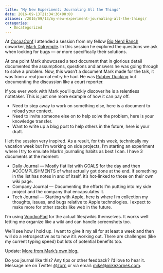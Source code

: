 ```yaml
---
title: "My New Experiment: Journaling All the Things"
date: 2016-09-13T21:34:36+00:00
aliases: /2016/09/13/my-new-experiment-journaling-all-the-things/
categories:
  - Uncategorized
---
```


At [CocoaConf][1] I attended a session from my fellow [Big Nerd Ranch][2] coworker, [Mark Dalrymple][3]. In this session he explored the questions we ask when looking for bugs &#8212; or more specifically their solutions.

At one point Mark showcased a text document that in glorious detail documented the assumptions, questions and answers he was going through to solve a problem. Now, this wasn&#8217;t a document Mark made for the talk, it was from a real journal entry he had. He was [Rubber Ducking][4] but documenting the discussion like a court reporter.

If you ever work with Mark you&#8217;ll quickly discover he is a relentless notetaker. This is just one more example of how it can pay off.

- Need to step away to work on something else, here is a document to reload your context.
- Need to invite someone else on to help solve the problem, here is your knowledge transfer.
- Want to write up a blog post to help others in the future, here is your draft.

I left the session very inspired. As a result, for this week, technically my vacation week but I&#8217;m working on side projects, I&#8217;m starting an experiment where I try to emulate Mark&#8217;s journaling habits as best I can. I have 3 documents at the moment:

- Daily Journal &#8212; Mostly flat list with GOALS for the day and then ACCOMPLISHMENTS of what actually got done at the end. If something in the list has notes in and of itself, it&#8217;s hot-linked to those on their own wiki page.
- Company Journal &#8212; Documenting the efforts I&#8217;m putting into my side project and the company that encapsulates it.
- Tech Journal &#8212; Starting with Apple, here is where I&#8217;m collection my thoughts, issues, and bugs relative to Apple technologies. I expect to make more for other stacks like web in the future.

I&#8217;m using [VoodooPad][5] for the actual files/wikis themselves. It works well letting me organize like a wiki and can handle screenshots too.

We&#8217;ll see how I hold up. I want to give it my all for at least a week and then will do a retrospective as to how it&#8217;s working out. There are challenges (like my current typing speed) but lots of potential benefits too.

Update: [More from Mark&#8217;s own blog.][6]

Do you journal like this? Any tips or other feedback? I&#8217;d love to hear it. Message me on Twitter [@zorn][7] or via email: <mike@mikezornek.com>.

[1]: http://cocoaconf.com/
[2]: https://www.bignerdranch.com/
[3]: https://twitter.com/borkware
[4]: http://c2.com/cgi/wiki?RubberDucking
[5]: https://plausible.coop/voodoopad/
[6]: https://borkopolis.wordpress.com/2011/05/04/logs-is-logs/
[7]: https://jawns.club/@zorn
